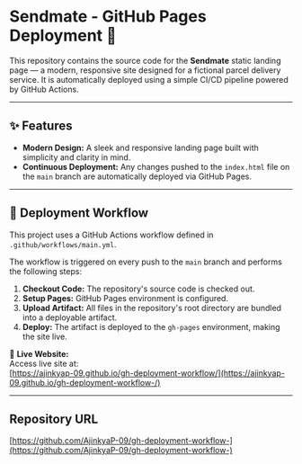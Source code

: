 # Sendmate - GitHub Pages Deployment 🚚

This repository contains the source code for the **Sendmate** static landing page — a modern, responsive site designed for a fictional parcel delivery service. It is automatically deployed using a simple CI/CD pipeline powered by GitHub Actions.

---

## ✨ Features

- **Modern Design:** A sleek and responsive landing page built with simplicity and clarity in mind.
- **Continuous Deployment:** Any changes pushed to the `index.html` file on the `main` branch are automatically deployed via GitHub Pages.

---

## 🚀 Deployment Workflow

This project uses a GitHub Actions workflow defined in `.github/workflows/main.yml`.

The workflow is triggered on every push to the `main` branch and performs the following steps:

1. **Checkout Code:** The repository's source code is checked out.
2. **Setup Pages:** GitHub Pages environment is configured.
3. **Upload Artifact:** All files in the repository's root directory are bundled into a deployable artifact.
4. **Deploy:** The artifact is deployed to the `gh-pages` environment, making the site live.

🔗 **Live Website:**  
Access live site at:  
[https://ajinkyap-09.github.io/gh-deployment-workflow/](https://ajinkyap-09.github.io/gh-deployment-workflow-/)

---

## Repository URL
[https://github.com/AjinkyaP-09/gh-deployment-workflow-](https://github.com/AjinkyaP-09/gh-deployment-workflow-)
